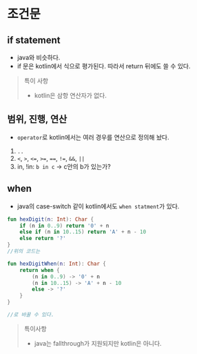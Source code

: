 # 조건문

## if statement
- java와 비슷하다.
- if 문은 kotlin에서 식으로 평가된다. 따라서 return 뒤에도 쓸 수 있다.

> 특이 사항
> - kotlin은 삼항 연산자가 없다.


## 범위, 진행, 연산

- `operator`로 kotlin에서는 여러 경우를 연산으로 정의해 놨다.

1. `..`
2. `<`, `>`, `<=`, `>=`, `==`, `!=`, `&&`, `||`
3. in, !in: `b in c` -> c안의 b가 있는가?

## when
- java의 case-switch 같이 kotlin에서도 `when statment`가 있다.

```kotlin
fun hexDigit(n: Int): Char {
    if (n in 0..9) return '0' + n
    else if (n in 10..15) return 'A' + n - 10
    else return '?'
}
//위의 코드는

fun hexDigitWhen(n: Int): Char {
    return when {
        (n in 0..9) -> '0' + n
        (n in 10..15) -> 'A' + n - 10
        else -> '?'
    }
}

//로 바꿀 수 있다.
```

> 특이사항
> - java는 fallthrough가 지원되지만 kotlin은 아니다.